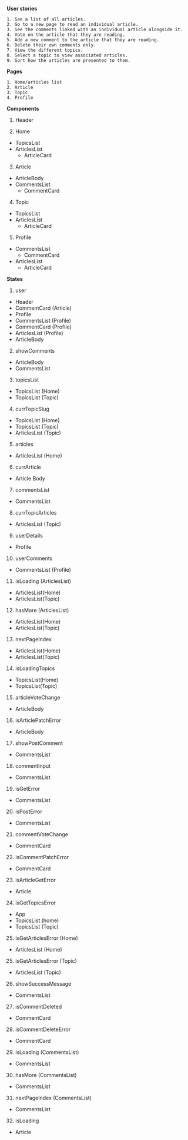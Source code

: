 **User stories**

    1. See a list of all articles.
    2. Go to a new page to read an individual article.
    3. See the comments linked with an individual article alongside it.
    4. Vote on the article that they are reading.
    5. Add a new comment to the article that they are reading.
    6. Delete their own comments only.
    7. View the different topics.
    8. Select a topic to view associated articles.
    9. Sort how the articles are presented to them.


**Pages**

    1. Home/articles list
    2. Article
    3. Topic
    4. Profile

**Components**
1. Header

2. Home
- TopicsList
- ArticlesList
    - ArticleCard

3. Article
- ArticleBody
- CommentsList
    - CommentCard

4. Topic
- TopicsList
- ArticlesList
    - ArticleCard

5. Profile
- CommentsList
    - CommentCard
- ArticlesList
    - ArticleCard


**States**
1. user
- Header
- CommentCard (Article)
- Profile
- CommentsList (Profile)
- CommentCard (Profile)
- ArticlesList (Profile)
- ArticleBody

2. showComments
- ArticleBody
- CommentsList

3. topicsList
- TopicsList (Home)
- TopicsList (Topic)

4. currTopicSlug
- TopicsList (Home)
- TopicsList (Topic)
- ArticlesList (Topic)

5. articles
- ArticlesList (Home)

6. currArticle
- Article Body

7. commentsList
- CommentsList

8. currTopicArticles
- ArticlesList (Topic)

9. userDetails
- Profile

10. userComments
- CommentsList (Profile)

11. isLoading (ArticlesList)
- ArticlesList(Home)
- ArticlesList(Topic)

12. hasMore (ArticlesList)
- ArticlesList(Home)
- ArticlesList(Topic)

13. nextPageIndex
- ArticlesList(Home)
- ArticlesList(Topic)

14. isLoadingTopics
- TopicsList(Home)
- TopicsList(Topic)

15. articleVoteChange
- ArticleBody

16. isArticlePatchError
- ArticleBody

17. showPostComment
- CommentsList

18. commentInput
- CommentsList

19. isGetError
- CommentsList

20. isPostError
- CommentsList

21. commentVoteChange
- CommentCard

22. isCommentPatchError
- CommentCard

23. isArticleGetError
- Article

24. isGetTopicsError
- App
- TopicsList (home)
- TopicsList (Topic)

25. isGetArticlesError (Home)
- ArticlesList (Home)

25. isGetArticlesError (Topic)
- ArticlesList (Topic)

26. showSuccessMessage
- CommentsList

27. isCommentDeleted
- CommentCard

28. isCommentDeleteError
- CommentCard

29. isLoading (CommentsList)
- CommentsList

30. hasMore (CommentsList)
- CommentsList

31. nextPageIndex (CommentsList)
- CommentsList

32. isLoading
- Article
